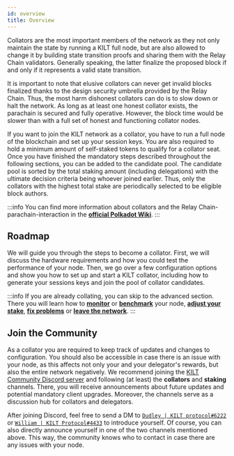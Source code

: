 ```yaml
---
id: overview
title: Overview
---
```


Collators are the most important members of the network as they not only maintain the state by running a KILT full node, but are also allowed to change it by building state transition proofs and sharing them with the Relay Chain validators.
Generally speaking, the latter finalize the proposed block if and only if it represents a valid state transition.

It is important to note that elusive collators can never get invalid blocks finalized thanks to the design security umbrella provided by the Relay Chain.
Thus, the most harm dishonest collators can do is to slow down or halt the network.
As long as at least one honest collator exists, the parachain is secured and fully operative.
However, the block time would be slower than with a full set of honest and functioning collator nodes.

If you want to join the KILT network as a collator, you have to run a full node of the blockchain and set up your session keys.
You are also required to hold a minimum amount of  self-staked tokens to qualify for a collator seat.
Once you have finished the mandatory steps described throughout the following sections, you can be added to the candidate pool.
The candidate pool is sorted by the total staking amount (including delegations) with the ultimate decision criteria being whoever joined earlier.
Thus, only the collators with the highest total stake are periodically selected to be eligible block authors.

:::info
You can find more information about collators and the Relay Chain-parachain-interaction in the [**official Polkadot Wiki**](https://wiki.polkadot.network/docs/learn-collator).
:::

## Roadmap

We will guide you through the steps to become a collator.
First, we will discuss the hardware requirements and how you could test the performance of your node.
Then, we go over a few configuration options and show you how to set up and start a KILT collator, including how to generate your sessions keys and join the pool of collator candidates.

:::info
If you are already collating, you can skip to the advanced section.
There you will learn how to [**monitor**](../02_advanced_collator_section/04_monitoring.md) or [**benchmark**](../02_advanced_collator_section/06_benchmarking.md) your node, [**adjust your stake**](../02_advanced_collator_section/01_adjust_stake.md), [**fix problems**](../05_troubleshooting.md) or [**leave the network**](../02_advanced_collator_section/02_exit.md).
:::

## Join the Community

As a collator you are required to keep track of updates and changes to configuration.
You should also be accessible in case there is an issue with your node, as this affects not only your and your delegator's rewards, but also the entire network negatively.
We recommend joining the [KILT Community Discord server](https://discord.gg/wBrXsB5G) and following (at least) the **collators** and **staking** channels.
There, you will receive announcements about future updates and potential mandatory client upgrades.
Moreover, the channels serve as a discussion hub for collators and delegators.

After joining Discord, feel free to send a DM to [`Dudley | KILT protocol#6222`](https://discordapp.com/users/687952993156726784) or [`William | KILT Protocol#4433`](https://discordapp.com/users/w3n;williamfreude#4433) to introduce yourself.
Of course, you can also directly announce yourself in one of the two channels mentioned above.
This way, the community knows who to contact in case there are any issues with your node.
